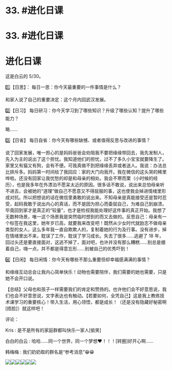 # 33\. #进化日课

# 33\. #进化日课

# 进化日课

这是白云的 5/30。

1️⃣【日思】： 每日一思：你今天最重要的一件事情是什么？

和家人说了自己的重要决定：这个月内回武汉发展。

2️⃣【日习】 每日研习：你今天学习到了哪些知识？升级了哪些认知？提升了哪些能力？

略……

3️⃣【日省】 每日自省：你今天有哪些缺憾、或者值得反思与改进的事情？

说了回家发展，唯一担心的是妈妈爸爸会劝阻我不要把缘缘带回去，我先发制人，先入为主的说出了这个担忧。我知道他们的担忧，过不了多久小宝宝就要降生了。家里又有猫又有狗，会有不便。可我真做不到把缘缘丢弃或者送人。我说：办法总比排斥多。妈妈第一时间给了我回应：家的大门向我开。我在微信的这头哭的稀里哗啦。还没有回家让我忧愁的却是和母亲的相处。我会不寒而栗（小时候的经历），也是我多年在外漂泊不愿呆太近的原因。很多话不敢说，说出来总怕母亲听不进去，会被她的“道理”做自己不愿意又不得屈服的事，这也使我会掉进情绪里形成对抗。所以把想说的话在微信里勇敢的说出来。不知母亲是真能接受还是暂时忍受，起码我敢于说出内心的真话，而不是因为担心而委屈自己，为难自己到崩溃。毕竟回到家才是真正的“较量”，也才是检视我能处理好这件事的真正开始。我想了无数种场景，唯一这个场景我是突然临时想到的而又去做的。反思自己：母亲有一个标签在我这里，她年岁已高，就要我来改变吧！既然从少女时代就励志不做母亲类型的女人，这么多年我一直自欺欺人的，复制着她的行为及行事。没有进步，掉在情绪里出不来，耽误了工作，耽误了学习成长。失去了很多……逃避了 18 年，回过头还是要直接面对，这逃不掉了，面对吧，也许并没有那么糟糕……别总是绷着自己，嗨一点，并不都是得意忘形……别被自己的优秀吓到！

4️⃣【日闲】 每日闲情：你今天有哪些不那么重要但却幸福感满满的事情？

和缘缘互动总会让我内心简单快乐！动物也需要陪伴，我们需要的她也需要，只是她不会开口说。

【总结】父母也和孩子一样需要我们的肯定和赞扬的。也许他们会不好意思说，我们也会不好意思说，文字表达也有触动。【若要如何，全凭自己】这是我上教练技术课学习的重要核心！带入生活，用心领悟，都是成长！（还是没有隐藏好秘密啊[捂脸]）就这样吧！

评论：

Kris : 是不是所有的家庭群都叫快乐一家人[偷笑]

白白的白云 : 哈哈……同一个世界，同一个梦想❤！！！[转圈]好开心啊……

韩梅梅 : 我们奶奶取的群名是“参考消息”😁😁

![](img/FqZeTo4C7p3UjsKWskDPn-bDfJ_8.png)![](img/FmzB0ql7yW2zbiN15wPqkOjbGjaI.png)![](img/FsAo1X8i4bkXFc_MUPC1ZPW0ueSo.png)![](img/Fnv5RBzZlVEnsLm0lulZezXsi9iB.png)![](img/FijgKfAULAkE99CPt1xULalw6-QF.png)![](img/FqS-lh9i9o198g_23Sx-TbJXbZlY.png)